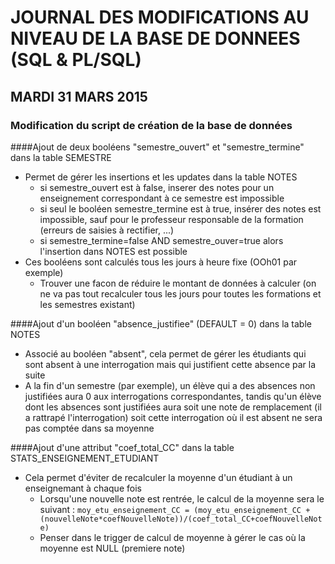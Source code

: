 # JOURNAL DES MODIFICATIONS AU NIVEAU DE LA BASE DE DONNEES (SQL & PL/SQL)

## MARDI 31 MARS 2015


### Modification du script de création de la base de données


####Ajout de deux booléens "semestre_ouvert" et "semestre_termine" dans la table SEMESTRE

- Permet de gérer les insertions et les updates dans la table NOTES
	- si semestre_ouvert est à false, inserer des notes pour un enseignement correspondant à ce semestre est impossible
	- si seul le booléen semestre_termine est à true, insérer des notes est impossible, sauf pour le professeur responsable de la formation (erreurs de saisies à rectifier, ...)
	- si semestre_termine=false AND semestre_ouver=true alors l'insertion dans NOTES est possible
- Ces booléens sont calculés tous les jours à heure fixe (OOh01 par exemple)
	- Trouver une facon de réduire le montant de données à calculer (on ne va pas tout recalculer tous les jours pour toutes les formations et les semestres existant)




####Ajout d'un booléen "absence_justifiee" (DEFAULT = 0) dans la table NOTES

- Associé au booléen "absent", cela permet de gérer les étudiants qui sont absent à une interrogation mais qui justifient cette absence par la suite
- A la fin d'un semestre (par exemple), un élève qui a des absences non justifiées aura 0 aux interrogations correspondantes, tandis qu'un élève dont les absences sont justifiées aura soit une note de remplacement (il a rattrapé l'interrogation) soit cette interrogation où il est absent ne sera pas comptée dans sa moyenne



####Ajout d'une attribut "coef_total_CC" dans la table STATS_ENSEIGNEMENT_ETUDIANT

- Cela permet d'éviter de recalculer la moyenne d'un étudiant à un enseignemant à chaque fois
	- Lorsqu'une nouvelle note est rentrée, le calcul de la moyenne sera le suivant : `moy_etu_enseignement_CC = (moy_etu_enseignement_CC + (nouvelleNote*coefNouvelleNote))/(coef_total_CC+coefNouvelleNote)`
	- Penser dans le trigger de calcul de moyenne à gérer le cas où la moyenne est NULL (premiere note)